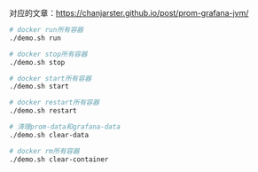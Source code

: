 对应的文章：https://chanjarster.github.io/post/prom-grafana-jvm/

```bash
# docker run所有容器
./demo.sh run

# docker stop所有容器
./demo.sh stop

# docker start所有容器
./demo.sh start

# docker restart所有容器
./demo.sh restart

# 清理prom-data和grafana-data
./demo.sh clear-data

# docker rm所有容器
./demo.sh clear-container
```
